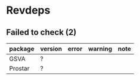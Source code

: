 # Revdeps

## Failed to check (2)

|package |version |error |warning |note |
|:-------|:-------|:-----|:-------|:----|
|GSVA    |?       |      |        |     |
|Prostar |?       |      |        |     |

